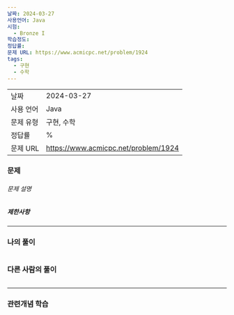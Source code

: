 ```yaml
---
날짜: 2024-03-27
사용언어: Java
시험:
  - Bronze I
학습정도: 
정답률: 
문제 URL: https://www.acmicpc.net/problem/1924
tags:
  - 구현
  - 수학
---
```

|        |                                      |
| ------ | ------------------------------------ |
| 날짜     | 2024-03-27                           |
| 사용 언어  | Java                                 |
| 문제 유형  | 구현, 수학                               |
| 정답률    | %                                    |
| 문제 URL | https://www.acmicpc.net/problem/1924 |

### 문제

###### 문제 설명


##### 제한사항


---

### 나의 풀이

```java

```

### 다른 사람의 풀이

```java

```

---
### 관련개념 학습

